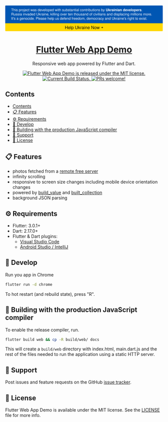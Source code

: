 [![Stand With Ukraine](https://raw.githubusercontent.com/vshymanskyy/StandWithUkraine/main/banner-direct.svg)](https://vshymanskyy.github.io/StandWithUkraine)

<h1 align="center">
  <a href="https://github.com/minikin/flutter-web-demo">
   Flutter Web App Demo
  </a>
</h1>

<p align="center">
  Responsive web app powered by Flutter and Dart.
</p>

<p align="center">
  <a href="https://github.com/minikin/flutter-web-demo/blob/master/LICENSE">
    <img src="https://img.shields.io/badge/license-MIT-blue.svg" alt="Flutter Web App Demo is released under the MIT license." />
  </a>
  <a href="https://github.com/minikin/flutter-web-demo/actions/workflows/ci.yml">
    <img src="https://github.com/minikin/flutter-web-demo/actions/workflows/ci.yml/badge.svg" alt="Current Build Status." />
  </a>
  <a href="https://github.com/minikin/flutter-web-demo/blob/master/CONTRIBUTING.md">
    <img src="https://img.shields.io/badge/PRs-welcome-brightgreen.svg" alt="PRs welcome!" />
  </a>
</p>

## Contents

- [Contents](#contents)
- [📋 Features](#-features)
- [⚙️ Requirements](#️-requirements)
- [🎉 Develop](#-develop)
- [👷‍ Building with the production JavaScript compiler](#-building-with-the-production-javascript-compiler)
- [🤷 Support](#-support)
- [📄 License](#-license)

## 📋 Features

- photos fetched from a [remote free server](https://picsum.photos/)
- infinity scrolling
- responsive to screen size changes including mobile device orientation changes
- powered by [build_value](https://pub.dev/packages/built_value) and [built_collection](https://pub.dev/packages/built_collection)
- background JSON parsing

## ⚙️ Requirements

- Flutter: 3.0.1+
- Dart: 2.17.0+
- Flutter & Dart plugins:
  - [Visual Studio Code](https://flutter.dev/docs/get-started/editor?tab=androidstudio)
  - [Android Studio / IntelliJ](https://flutter.dev/docs/get-started/editor?tab=vscode)

## 🎉 Develop

Run you app in Chrome

```sh
flutter run -d chrome
```

To hot restart (and rebuild state), press "R".

## 👷‍ Building with the production JavaScript compiler

To enable the release compiler, run.

```sh
flutter build web && cp -R build/web/ docs
```

This will create a `build/web` directory with index.html, main.dart.js and the rest of the files needed to run
the application using a static HTTP server.

## 🤷 Support

Post issues and feature requests on the GitHub [issue tracker](https://github.com/minikin/flutter-web-demo/issues).

## 📄 License

Flutter Web App Demo is available under the MIT license.
See the [LICENSE](https://github.com/minikin/flutter-web-demo/blob/master/LICENSE) file for more info.
